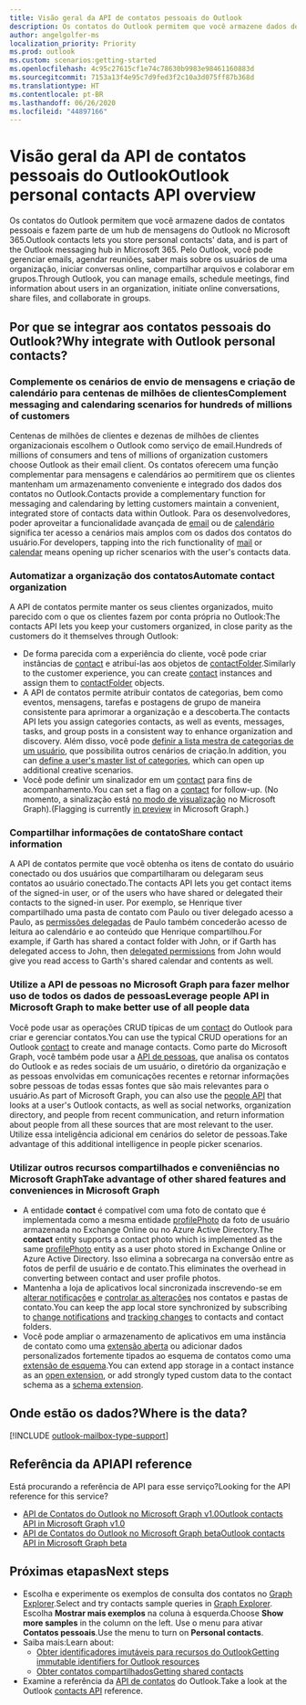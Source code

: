 ```yaml
---
title: Visão geral da API de contatos pessoais do Outlook
description: Os contatos do Outlook permitem que você armazene dados de contatos pessoais e fazem parte de um hub de mensagens do Outlook no Microsoft 365. Pelo Outlook, você pode gerenciar emails, agendar reuniões, saber mais sobre os usuários de uma organização, iniciar conversas online, compartilhar arquivos e colaborar em grupos.
author: angelgolfer-ms
localization_priority: Priority
ms.prod: outlook
ms.custom: scenarios:getting-started
ms.openlocfilehash: 4c95c27615cf1e74c78630b9983e98461160883d
ms.sourcegitcommit: 7153a13f4e95c7d9fed3f2c10a3d075ff87b368d
ms.translationtype: HT
ms.contentlocale: pt-BR
ms.lasthandoff: 06/26/2020
ms.locfileid: "44897166"
---
```

# <a name="outlook-personal-contacts-api-overview"></a><span data-ttu-id="c86b2-104">Visão geral da API de contatos pessoais do Outlook</span><span class="sxs-lookup"><span data-stu-id="c86b2-104">Outlook personal contacts API overview</span></span>

<span data-ttu-id="c86b2-105">Os contatos do Outlook permitem que você armazene dados de contatos pessoais e fazem parte de um hub de mensagens do Outlook no Microsoft 365.</span><span class="sxs-lookup"><span data-stu-id="c86b2-105">Outlook contacts lets you store personal contacts' data, and is part of the Outlook messaging hub in Microsoft 365.</span></span> <span data-ttu-id="c86b2-106">Pelo Outlook, você pode gerenciar emails, agendar reuniões, saber mais sobre os usuários de uma organização, iniciar conversas online, compartilhar arquivos e colaborar em grupos.</span><span class="sxs-lookup"><span data-stu-id="c86b2-106">Through Outlook, you can manage emails, schedule meetings, find information about users in an organization, initiate online conversations, share files, and collaborate in groups.</span></span>

## <a name="why-integrate-with-outlook-personal-contacts"></a><span data-ttu-id="c86b2-107">Por que se integrar aos contatos pessoais do Outlook?</span><span class="sxs-lookup"><span data-stu-id="c86b2-107">Why integrate with Outlook personal contacts?</span></span>

### <a name="complement-messaging-and-calendaring-scenarios-for-hundreds-of-millions-of-customers"></a><span data-ttu-id="c86b2-108">Complemente os cenários de envio de mensagens e criação de calendário para centenas de milhões de clientes</span><span class="sxs-lookup"><span data-stu-id="c86b2-108">Complement messaging and calendaring scenarios for hundreds of millions of customers</span></span>

<span data-ttu-id="c86b2-109">Centenas de milhões de clientes e dezenas de milhões de clientes organizacionais escolhem o Outlook como serviço de email.</span><span class="sxs-lookup"><span data-stu-id="c86b2-109">Hundreds of millions of consumers and tens of millions of organization customers choose Outlook as their email client.</span></span> <span data-ttu-id="c86b2-110">Os contatos oferecem uma função complementar para mensagens e calendários ao permitirem que os clientes mantenham um armazenamento conveniente e integrado dos dados dos contatos no Outlook.</span><span class="sxs-lookup"><span data-stu-id="c86b2-110">Contacts provide a complementary function for messaging and calendaring by letting customers maintain a convenient, integrated store of contacts data within Outlook.</span></span> <span data-ttu-id="c86b2-111">Para os desenvolvedores, poder aproveitar a funcionalidade avançada de [email](outlook-mail-concept-overview.md) ou de [calendário](outlook-calendar-concept-overview.md) significa ter acesso a cenários mais amplos com os dados dos contatos do usuário.</span><span class="sxs-lookup"><span data-stu-id="c86b2-111">For developers, tapping into the rich functionality of [mail](outlook-mail-concept-overview.md) or [calendar](outlook-calendar-concept-overview.md) means opening up richer scenarios with the user's contacts data.</span></span>

### <a name="automate-contact-organization"></a><span data-ttu-id="c86b2-112">Automatizar a organização dos contatos</span><span class="sxs-lookup"><span data-stu-id="c86b2-112">Automate contact organization</span></span>

<span data-ttu-id="c86b2-113">A API de contatos permite manter os seus clientes organizados, muito parecido com o que os clientes fazem por conta própria no Outlook:</span><span class="sxs-lookup"><span data-stu-id="c86b2-113">The contacts API lets you keep your customers organized, in close parity as the customers do it themselves through Outlook:</span></span>

- <span data-ttu-id="c86b2-114">De forma parecida com a experiência do cliente, você pode criar instâncias de [contact](/graph/api/resources/contact?view=graph-rest-1.0) e atribuí-las aos objetos de [contactFolder](/graph/api/resources/contactfolder?view=graph-rest-1.0).</span><span class="sxs-lookup"><span data-stu-id="c86b2-114">Similarly to the customer experience, you can create [contact](/graph/api/resources/contact?view=graph-rest-1.0) instances and assign them to [contactFolder](/graph/api/resources/contactfolder?view=graph-rest-1.0) objects.</span></span>
- <span data-ttu-id="c86b2-115">A API de contatos permite atribuir contatos de categorias, bem como eventos, mensagens, tarefas e postagens de grupo de maneira consistente para aprimorar a organização e a descoberta.</span><span class="sxs-lookup"><span data-stu-id="c86b2-115">The contacts API lets you assign categories contacts, as well as events, messages, tasks, and group posts in a consistent way to enhance organization and discovery.</span></span> <span data-ttu-id="c86b2-116">Além disso, você pode [definir a lista mestra de categorias de um usuário](/graph/api/outlookuser-post-mastercategories?view=graph-rest-1.0), que possibilita outros cenários de criação.</span><span class="sxs-lookup"><span data-stu-id="c86b2-116">In addition, you can [define a user's master list of categories](/graph/api/outlookuser-post-mastercategories?view=graph-rest-1.0), which can open up additional creative scenarios.</span></span>
- <span data-ttu-id="c86b2-117">Você pode definir um sinalizador em um [contact](/graph/api/resources/contact?view=graph-rest-1.0) para fins de acompanhamento.</span><span class="sxs-lookup"><span data-stu-id="c86b2-117">You can set a flag on a [contact](/graph/api/resources/contact?view=graph-rest-1.0) for follow-up.</span></span> <span data-ttu-id="c86b2-118">(No momento, a sinalização está [no modo de visualização](versioning-and-support.md#beta-version) no Microsoft Graph).</span><span class="sxs-lookup"><span data-stu-id="c86b2-118">(Flagging is currently [in preview](versioning-and-support.md#beta-version) in Microsoft Graph.)</span></span>

### <a name="share-contact-information"></a><span data-ttu-id="c86b2-119">Compartilhar informações de contato</span><span class="sxs-lookup"><span data-stu-id="c86b2-119">Share contact information</span></span>

<span data-ttu-id="c86b2-120">A API de contatos permite que você obtenha os itens de contato do usuário conectado ou dos usuários que compartilharam ou delegaram seus contatos ao usuário conectado.</span><span class="sxs-lookup"><span data-stu-id="c86b2-120">The contacts API lets you get contact items of the signed-in user, or of the users who have shared or delegated their contacts to the signed-in user.</span></span> <span data-ttu-id="c86b2-121">Por exemplo, se Henrique tiver compartilhado uma pasta de contato com Paulo ou tiver delegado acesso a Paulo, as [permissões delegadas](auth/auth-concepts.md#microsoft-graph-permissions) de Paulo também concederão acesso de leitura ao calendário e ao conteúdo que Henrique compartilhou.</span><span class="sxs-lookup"><span data-stu-id="c86b2-121">For example, if Garth has shared a contact folder with John, or if Garth has delegated access to John, then [delegated permissions](auth/auth-concepts.md#microsoft-graph-permissions) from John would give you read access to Garth's shared calendar and contents as well.</span></span>

### <a name="leverage-people-api-in-microsoft-graph-to-make-better-use-of-all-people-data"></a><span data-ttu-id="c86b2-122">Utilize a API de pessoas no Microsoft Graph para fazer melhor uso de todos os dados de pessoas</span><span class="sxs-lookup"><span data-stu-id="c86b2-122">Leverage people API in Microsoft Graph to make better use of all people data</span></span>

<span data-ttu-id="c86b2-123">Você pode usar as operações CRUD típicas de um [contact](/graph/api/resources/contact?view=graph-rest-1.0) do Outlook para criar e gerenciar contatos.</span><span class="sxs-lookup"><span data-stu-id="c86b2-123">You can use the typical CRUD operations for an Outlook [contact](/graph/api/resources/contact?view=graph-rest-1.0) to create and manage contacts.</span></span> <span data-ttu-id="c86b2-124">Como parte do Microsoft Graph, você também pode usar a [API de pessoas](people-example.md), que analisa os contatos do Outlook e as redes sociais de um usuário, o diretório da organização e as pessoas envolvidas em comunicações recentes e retornar informações sobre pessoas de todas essas fontes que são mais relevantes para o usuário.</span><span class="sxs-lookup"><span data-stu-id="c86b2-124">As part of Microsoft Graph, you can also use the [people API](people-example.md) that looks at a user's Outlook contacts, as well as social networks, organization directory, and people from recent communication, and return information about people from all these sources that are most relevant to the user.</span></span> <span data-ttu-id="c86b2-125">Utilize essa inteligência adicional em cenários do seletor de pessoas.</span><span class="sxs-lookup"><span data-stu-id="c86b2-125">Take advantage of this additional intelligence in people picker scenarios.</span></span>

### <a name="take-advantage-of-other-shared-features-and-conveniences-in-microsoft-graph"></a><span data-ttu-id="c86b2-126">Utilizar outros recursos compartilhados e conveniências no Microsoft Graph</span><span class="sxs-lookup"><span data-stu-id="c86b2-126">Take advantage of other shared features and conveniences in Microsoft Graph</span></span>

- <span data-ttu-id="c86b2-127">A entidade **contact** é compatível com uma foto de contato que é implementada como a mesma entidade [profilePhoto](/graph/api/resources/profilephoto?view=graph-rest-1.0) da foto de usuário armazenada no Exchange Online ou no Azure Active Directory.</span><span class="sxs-lookup"><span data-stu-id="c86b2-127">The **contact** entity supports a contact photo which is implemented as the same [profilePhoto](/graph/api/resources/profilephoto?view=graph-rest-1.0) entity as a user photo stored in Exchange Online or Azure Active Directory.</span></span> <span data-ttu-id="c86b2-128">Isso elimina a sobrecarga na conversão entre as fotos de perfil de usuário e de contato.</span><span class="sxs-lookup"><span data-stu-id="c86b2-128">This eliminates the overhead in converting between contact and user profile photos.</span></span>
- <span data-ttu-id="c86b2-129">Mantenha a loja de aplicativos local sincronizada inscrevendo-se em [alterar notificações](/graph/api/resources/webhooks?view=graph-rest-1.0) e [controlar as alterações](delta-query-overview.md) nos contatos e pastas de contato.</span><span class="sxs-lookup"><span data-stu-id="c86b2-129">You can keep the app local store synchronized by subscribing to [change notifications](/graph/api/resources/webhooks?view=graph-rest-1.0) and [tracking changes](delta-query-overview.md) to contacts and contact folders.</span></span>
- <span data-ttu-id="c86b2-130">Você pode ampliar o armazenamento de aplicativos em uma instância de contato como uma [extensão aberta](extensibility-overview.md#open-extensions) ou adicionar dados personalizados fortemente tipados ao esquema de contatos como uma [extensão de esquema](extensibility-overview.md#schema-extensions).</span><span class="sxs-lookup"><span data-stu-id="c86b2-130">You can extend app storage in a contact instance as an [open extension](extensibility-overview.md#open-extensions), or add strongly typed custom data to the contact schema as a [schema extension](extensibility-overview.md#schema-extensions).</span></span>

## <a name="where-is-the-data"></a><span data-ttu-id="c86b2-131">Onde estão os dados?</span><span class="sxs-lookup"><span data-stu-id="c86b2-131">Where is the data?</span></span>

[!INCLUDE [outlook-mailbox-type-support](../includes/outlook-mailbox-type-support.md)]

## <a name="api-reference"></a><span data-ttu-id="c86b2-132">Referência da API</span><span class="sxs-lookup"><span data-stu-id="c86b2-132">API reference</span></span>

<span data-ttu-id="c86b2-133">Está procurando a referência de API para esse serviço?</span><span class="sxs-lookup"><span data-stu-id="c86b2-133">Looking for the API reference for this service?</span></span>

- [<span data-ttu-id="c86b2-134">API de Contatos do Outlook no Microsoft Graph v1.0</span><span class="sxs-lookup"><span data-stu-id="c86b2-134">Outlook contacts API in Microsoft Graph v1.0</span></span>](/graph/api/resources/contact?view=graph-rest-1.0)
- [<span data-ttu-id="c86b2-135">API de Contatos do Outlook no Microsoft Graph beta</span><span class="sxs-lookup"><span data-stu-id="c86b2-135">Outlook contacts API in Microsoft Graph beta</span></span>](/graph/api/resources/contact?view=graph-rest-beta)

## <a name="next-steps"></a><span data-ttu-id="c86b2-136">Próximas etapas</span><span class="sxs-lookup"><span data-stu-id="c86b2-136">Next steps</span></span>

- <span data-ttu-id="c86b2-137">Escolha e experimente os exemplos de consulta dos contatos no [Graph Explorer](https://developer.microsoft.com/graph/graph-explorer/?request=me%2Fcontacts&version=v1.0).</span><span class="sxs-lookup"><span data-stu-id="c86b2-137">Select and try contacts sample queries in [Graph Explorer](https://developer.microsoft.com/graph/graph-explorer/?request=me%2Fcontacts&version=v1.0).</span></span> <span data-ttu-id="c86b2-138">Escolha **Mostrar mais exemplos** na coluna à esquerda.</span><span class="sxs-lookup"><span data-stu-id="c86b2-138">Choose **Show more samples** in the column on the left.</span></span> <span data-ttu-id="c86b2-139">Use o menu para ativar **Contatos pessoais**.</span><span class="sxs-lookup"><span data-stu-id="c86b2-139">Use the menu to turn on **Personal contacts**.</span></span>
- <span data-ttu-id="c86b2-140">Saiba mais:</span><span class="sxs-lookup"><span data-stu-id="c86b2-140">Learn about:</span></span>
  - [<span data-ttu-id="c86b2-141">Obter identificadores imutáveis para recursos do Outlook</span><span class="sxs-lookup"><span data-stu-id="c86b2-141">Getting immutable identifiers for Outlook resources</span></span>](outlook-immutable-id.md)
  - [<span data-ttu-id="c86b2-142">Obter contatos compartilhados</span><span class="sxs-lookup"><span data-stu-id="c86b2-142">Getting shared contacts</span></span>](outlook-get-shared-contacts-folders.md)
- <span data-ttu-id="c86b2-143">Examine a referência da [API de contatos](/graph/api/resources/contact?view=graph-rest-1.0) do Outlook.</span><span class="sxs-lookup"><span data-stu-id="c86b2-143">Take a look at the Outlook [contacts API](/graph/api/resources/contact?view=graph-rest-1.0) reference.</span></span>
